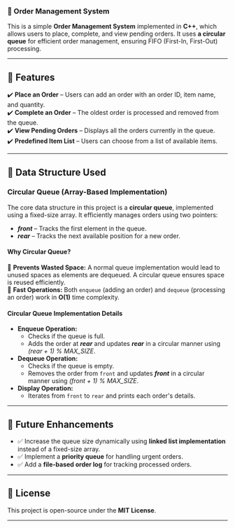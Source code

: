 ### 🛒 Order Management System  

This is a simple **Order Management System** implemented in **C++**, which allows users to place, complete, and view pending orders. It uses **a circular queue** for efficient order management, ensuring FIFO (First-In, First-Out) processing.  

---

## 📌 Features  
✔️ **Place an Order** – Users can add an order with an order ID, item name, and quantity.  
✔️ **Complete an Order** – The oldest order is processed and removed from the queue.  
✔️ **View Pending Orders** – Displays all the orders currently in the queue.  
✔️ **Predefined Item List** – Users can choose from a list of available items.  

---

## 🔧 Data Structure Used  

### **Circular Queue (Array-Based Implementation)**  
The core data structure in this project is a **circular queue**, implemented using a fixed-size array. It efficiently manages orders using two pointers:  
- _**front**_ – Tracks the first element in the queue.  
- _**rear**_ – Tracks the next available position for a new order.  

#### **Why Circular Queue?**  
🔹 **Prevents Wasted Space:** A normal queue implementation would lead to unused spaces as elements are dequeued. A circular queue ensures space is reused efficiently.  
🔹 **Fast Operations:** Both `enqueue` (adding an order) and `dequeue` (processing an order) work in **O(1)** time complexity.  

#### **Circular Queue Implementation Details**  
- **Enqueue Operation:**  
  - Checks if the queue is full.  
  - Adds the order at _**rear**_ and updates _**rear**_ in a circular manner using _(rear + 1) % MAX_SIZE_.  
- **Dequeue Operation:**  
  - Checks if the queue is empty.  
  - Removes the order from `front` and updates _**front**_ in a circular manner using _(front + 1) % MAX_SIZE_.  
- **Display Operation:**  
  - Iterates from `front` to `rear` and prints each order's details.  

---

## 🎯 Future Enhancements  
- ✅ Increase the queue size dynamically using **linked list implementation** instead of a fixed-size array.  
- ✅ Implement a **priority queue** for handling urgent orders.  
- ✅ Add a **file-based order log** for tracking processed orders.  

---

## 📜 License  
This project is open-source under the **MIT License**.  

---
